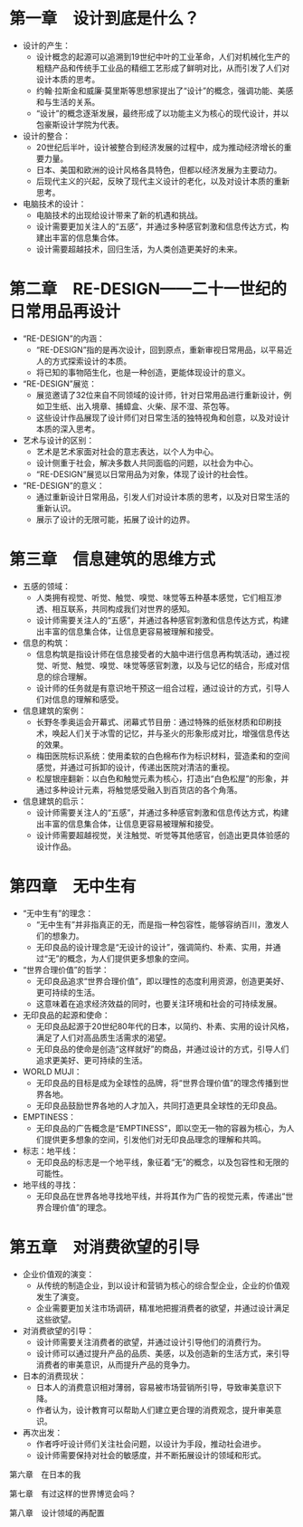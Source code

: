 # 第一章　设计到底是什么？

* 设计的产生：
  * 设计概念的起源可以追溯到19世纪中叶的工业革命，人们对机械化生产的粗糙产品和传统手工业品的精细工艺形成了鲜明对比，从而引发了人们对设计本质的思考。
  * 约翰·拉斯金和威廉·莫里斯等思想家提出了“设计”的概念，强调功能、美感和与生活的关系。
  * “设计”的概念逐渐发展，最终形成了以功能主义为核心的现代设计，并以包豪斯设计学院为代表。
* 设计的整合：
  * 20世纪后半叶，设计被整合到经济发展的过程中，成为推动经济增长的重要力量。
  * 日本、美国和欧洲的设计风格各具特色，但都以经济发展为主要动力。
  * 后现代主义的兴起，反映了现代主义设计的老化，以及对设计本质的重新思考。
* 电脑技术的设计：
  * 电脑技术的出现给设计带来了新的机遇和挑战。
  * 设计需要更加关注人的“五感”，并通过多种感官刺激和信息传达方式，构建出丰富的信息集合体。
  * 设计需要超越技术，回归生活，为人类创造更美好的未来。

# 第二章　RE-DESIGN——二十一世纪的日常用品再设计

* “RE-DESIGN”的内涵：
  * “RE-DESIGN”指的是再次设计，回到原点，重新审视日常用品，以平易近人的方式探索设计的本质。
  * 将已知的事物陌生化，也是一种创造，更能体现设计的意义。
* “RE-DESIGN”展览：
  * 展览邀请了32位来自不同领域的设计师，针对日常用品进行重新设计，例如卫生纸、出入境章、捕蟑盒、火柴、尿不湿、茶包等。
  * 这些设计作品展现了设计师们对日常生活的独特视角和创意，以及对设计本质的深入思考。
* 艺术与设计的区别：
  * 艺术是艺术家面对社会的意志表达，以个人为中心。
  * 设计侧重于社会，解决多数人共同面临的问题，以社会为中心。
  * “RE-DESIGN”展览以日常用品为对象，体现了设计的社会性。
* “RE-DESIGN”的意义：
  * 通过重新设计日常用品，引发人们对设计本质的思考，以及对日常生活的重新认识。
  * 展示了设计的无限可能，拓展了设计的边界。

# 第三章　信息建筑的思维方式

* 五感的领域：
  * 人类拥有视觉、听觉、触觉、嗅觉、味觉等五种基本感觉，它们相互渗透、相互联系，共同构成我们对世界的感知。
  * 设计师需要关注人的“五感”，并通过各种感官刺激和信息传达方式，构建出丰富的信息集合体，让信息更容易被理解和接受。
* 信息的构筑：
  * 信息构筑是指设计师在信息接受者的大脑中进行信息再构筑活动，通过视觉、听觉、触觉、嗅觉、味觉等感官刺激，以及与记忆的结合，形成对信息的综合理解。
  * 设计师的任务就是有意识地干预这一组合过程，通过设计的方式，引导人们对信息的理解和感受。
* 信息建筑的案例：
  * 长野冬季奥运会开幕式、闭幕式节目册：通过特殊的纸张材质和印刷技术，唤起人们关于冰雪的记忆，并与圣火的形象形成对比，增强信息传达的效果。
  * 梅田医院标识系统：使用柔软的白色棉布作为标识材料，营造柔和的空间感觉，并通过可拆卸的设计，传递出医院对清洁的重视。
  * 松屋银座翻新：以白色和触觉元素为核心，打造出“白色松屋”的形象，并通过多种设计元素，将触觉感受融入到百货店的各个角落。
* 信息建筑的启示：
  * 设计师需要关注人的“五感”，并通过多种感官刺激和信息传达方式，构建出丰富的信息集合体，让信息更容易被理解和接受。
  * 设计师需要超越视觉，关注触觉、听觉等其他感官，创造出更具体验感的设计作品。

# 第四章　无中生有

* “无中生有”的理念：
  * “无中生有”并非指真正的无，而是指一种包容性，能够容纳百川，激发人们的想象力。
  * 无印良品的设计理念是“无设计的设计”，强调简约、朴素、实用，并通过“无”的概念，为人们提供更多想象的空间。
* “世界合理价值”的哲学：
  * 无印良品追求“世界合理价值”，即以理性的态度利用资源，创造更美好、更可持续的生活。
  * 这意味着在追求经济效益的同时，也要关注环境和社会的可持续发展。
* 无印良品的起源和使命：
  * 无印良品起源于20世纪80年代的日本，以简约、朴素、实用的设计风格，满足了人们对高品质生活需求的渴望。
  * 无印良品的使命是创造“这样就好”的商品，并通过设计的方式，引导人们追求更美好、更可持续的生活。
* WORLD MUJI：
  * 无印良品的目标是成为全球性的品牌，将“世界合理价值”的理念传播到世界各地。
  * 无印良品鼓励世界各地的人才加入，共同打造更具全球性的无印良品。
* EMPTINESS：
  * 无印良品的广告概念是“EMPTINESS”，即以空无一物的容器为核心，为人们提供更多想象的空间，引发他们对无印良品理念的理解和共鸣。
* 标志：地平线：
  * 无印良品的标志是一个地平线，象征着“无”的概念，以及包容性和无限的可能性。
* 地平线的寻找：
  * 无印良品在世界各地寻找地平线，并将其作为广告的视觉元素，传递出“世界合理价值”的理念。

# 第五章　对消费欲望的引导

* 企业价值观的演变：
  * 从传统的制造企业，到以设计和营销为核心的综合型企业，企业的价值观发生了演变。
  * 企业需要更加关注市场调研，精准地把握消费者的欲望，并通过设计满足这些欲望。
* 对消费欲望的引导：
  * 设计师需要关注消费者的欲望，并通过设计引导他们的消费行为。
  * 设计师可以通过提升产品的品质、美感，以及创造新的生活方式，来引导消费者的审美意识，从而提升产品的竞争力。
* 日本的消费现状：
  * 日本人的消费意识相对薄弱，容易被市场营销所引导，导致审美意识下降。
  * 作者认为，设计教育可以帮助人们建立更合理的消费观念，提升审美意识。
* 再次出发：
  * 作者呼吁设计师们关注社会问题，以设计为手段，推动社会进步。
  * 设计师需要保持对社会的敏感度，并不断拓展设计的领域和形式。

第六章　在日本的我

第七章　有过这样的世界博览会吗？

第八章　设计领域的再配置
